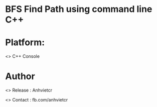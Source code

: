 # BFS Find Path using command line C++

Platform:
======

<> C++ Console

Author
============

<> Release : Anhvietcr

<> Contact	: fb.com/anhvietcr
